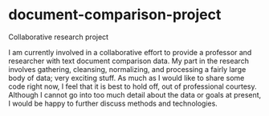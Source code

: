 # document-comparison-project
Collaborative research project


I am currently involved in a collaborative effort to provide a professor and researcher with text document comparison data. My part in the research involves gathering, cleansing, normalizing, and processing a fairly large body of data; very exciting stuff. As much as I would like to share some code right now, I feel that it is best to hold off, out of professional courtesy. Although I cannot go into too much detail about the data or goals at present, I would be happy to further discuss methods and technologies.
